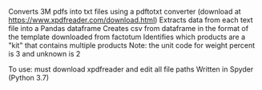 Converts 3M pdfs into txt files using a pdftotxt converter (download at https://www.xpdfreader.com/download.html)
Extracts data from each text file into a Pandas dataframe
Creates csv from dataframe in the format of the template downloaded from factotum
Identifies which products are a "kit" that contains multiple products
Note: the unit code for weight percent is 3 and unknown is 2

To use: must download xpdfreader and edit all file paths
Written in Spyder (Python 3.7)
